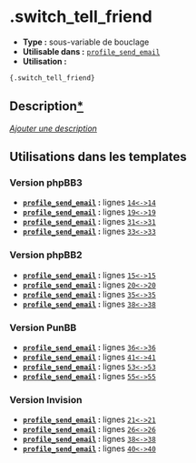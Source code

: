 # .switch_tell_friend
* __Type :__ sous-variable de bouclage
* __Utilisable dans :__ [`profile_send_email`](../tpl/profile_send_email.md#readme)
* __Utilisation :__

```html
{.switch_tell_friend}
```

## Description[*](https://fa-tvars.appspot.com/var/.switch_tell_friend)
[*Ajouter une description*](https://fa-tvars.appspot.com/var/.switch_tell_friend)

## Utilisations dans les templates

### Version phpBB3
* __[`profile_send_email`](../tpl/profile_send_email.md#readme) :__ lignes [`14`](../src/prosilver/profile_send_email.tpl#L14)[`<->`](../src/prosilver/profile_send_email.tpl#L14-L14)[`14`](../src/prosilver/profile_send_email.tpl#L14)
* __[`profile_send_email`](../tpl/profile_send_email.md#readme) :__ lignes [`19`](../src/prosilver/profile_send_email.tpl#L19)[`<->`](../src/prosilver/profile_send_email.tpl#L19-L19)[`19`](../src/prosilver/profile_send_email.tpl#L19)
* __[`profile_send_email`](../tpl/profile_send_email.md#readme) :__ lignes [`31`](../src/prosilver/profile_send_email.tpl#L31)[`<->`](../src/prosilver/profile_send_email.tpl#L31-L31)[`31`](../src/prosilver/profile_send_email.tpl#L31)
* __[`profile_send_email`](../tpl/profile_send_email.md#readme) :__ lignes [`33`](../src/prosilver/profile_send_email.tpl#L33)[`<->`](../src/prosilver/profile_send_email.tpl#L33-L33)[`33`](../src/prosilver/profile_send_email.tpl#L33)

### Version phpBB2
* __[`profile_send_email`](../tpl/profile_send_email.md#readme) :__ lignes [`15`](../src/subsilver/profile_send_email.tpl#L15)[`<->`](../src/subsilver/profile_send_email.tpl#L15-L15)[`15`](../src/subsilver/profile_send_email.tpl#L15)
* __[`profile_send_email`](../tpl/profile_send_email.md#readme) :__ lignes [`20`](../src/subsilver/profile_send_email.tpl#L20)[`<->`](../src/subsilver/profile_send_email.tpl#L20-L20)[`20`](../src/subsilver/profile_send_email.tpl#L20)
* __[`profile_send_email`](../tpl/profile_send_email.md#readme) :__ lignes [`35`](../src/subsilver/profile_send_email.tpl#L35)[`<->`](../src/subsilver/profile_send_email.tpl#L35-L35)[`35`](../src/subsilver/profile_send_email.tpl#L35)
* __[`profile_send_email`](../tpl/profile_send_email.md#readme) :__ lignes [`38`](../src/subsilver/profile_send_email.tpl#L38)[`<->`](../src/subsilver/profile_send_email.tpl#L38-L38)[`38`](../src/subsilver/profile_send_email.tpl#L38)

### Version PunBB
* __[`profile_send_email`](../tpl/profile_send_email.md#readme) :__ lignes [`36`](../src/punbb/profile_send_email.tpl#L36)[`<->`](../src/punbb/profile_send_email.tpl#L36-L36)[`36`](../src/punbb/profile_send_email.tpl#L36)
* __[`profile_send_email`](../tpl/profile_send_email.md#readme) :__ lignes [`41`](../src/punbb/profile_send_email.tpl#L41)[`<->`](../src/punbb/profile_send_email.tpl#L41-L41)[`41`](../src/punbb/profile_send_email.tpl#L41)
* __[`profile_send_email`](../tpl/profile_send_email.md#readme) :__ lignes [`53`](../src/punbb/profile_send_email.tpl#L53)[`<->`](../src/punbb/profile_send_email.tpl#L53-L53)[`53`](../src/punbb/profile_send_email.tpl#L53)
* __[`profile_send_email`](../tpl/profile_send_email.md#readme) :__ lignes [`55`](../src/punbb/profile_send_email.tpl#L55)[`<->`](../src/punbb/profile_send_email.tpl#L55-L55)[`55`](../src/punbb/profile_send_email.tpl#L55)

### Version Invision
* __[`profile_send_email`](../tpl/profile_send_email.md#readme) :__ lignes [`21`](../src/invision/profile_send_email.tpl#L21)[`<->`](../src/invision/profile_send_email.tpl#L21-L21)[`21`](../src/invision/profile_send_email.tpl#L21)
* __[`profile_send_email`](../tpl/profile_send_email.md#readme) :__ lignes [`26`](../src/invision/profile_send_email.tpl#L26)[`<->`](../src/invision/profile_send_email.tpl#L26-L26)[`26`](../src/invision/profile_send_email.tpl#L26)
* __[`profile_send_email`](../tpl/profile_send_email.md#readme) :__ lignes [`38`](../src/invision/profile_send_email.tpl#L38)[`<->`](../src/invision/profile_send_email.tpl#L38-L38)[`38`](../src/invision/profile_send_email.tpl#L38)
* __[`profile_send_email`](../tpl/profile_send_email.md#readme) :__ lignes [`40`](../src/invision/profile_send_email.tpl#L40)[`<->`](../src/invision/profile_send_email.tpl#L40-L40)[`40`](../src/invision/profile_send_email.tpl#L40)

